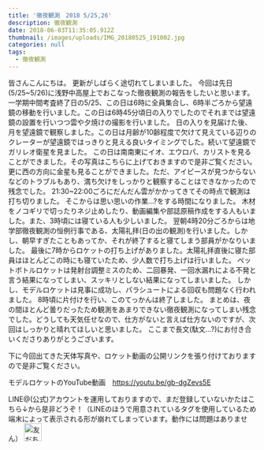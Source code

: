 ```yaml
---
title: '徹夜観測　2018 5/25,26'
description: 徹夜観測
date: 2018-06-03T11:35:05.912Z
thumbnail: /images/uploads/IMG_20180525_191002.jpg
categories: null
tags:
  - 徹夜観測
---
```

皆さんこんにちは。
更新がしばらく途切れてしまいました。
今回は先日(5/25~5/26)に浅野中高屋上でおこなった徹夜観測の報告をしたいと思います。
一学期中間考査終了日の5/25、この日は6時に全員集合し、6時半ごろから望遠鏡の移動を行いました。この日は6時45分頃日の入りでしたのでそれまでは望遠鏡の設置を行いつつ雲や夕焼けの撮影を行いました。
日の入りを見届けた後、月を望遠鏡で観察しました。この日は月齢が10齢程度で欠けて見えている辺りのクレーターが望遠鏡ではっきりと見える良いタイミングでした。続いて望遠鏡でガリレオ衛星を見ました。
この日は南南東にイオ、エウロパ、カリストを見ることができました。その写真はこちらに上げておきますので是非ご覧ください。
更に西の方向に金星も見ることができました。ただ、アイピースが見つからないなどのトラブルもあり、満ち欠けをしっかりと観察することはできなかったので残念でした。
21:30~22:00ごろにだんだん雲がかかってきてその時点で観測は打ち切りました。
そこからは思い思いの作業...?をする時間になりました。
木材をノコギリで切ったりネジ止めしたり、動画編集や部誌原稿作成をする人もいました。また、3時頃には寝ている人も少しいました。
翌朝4時20分ごろからは地学部徹夜観測の恒例行事である、太陽礼拝(日の出の観測)を行いました。しかし、朝早すぎたこともあってか、それが終了すると寝てしまう部員がかなりいました。
最後に7時からロケットの打ち上げがありました。太陽礼拝直後に寝た部員はほとんどこの時にも寝ていたため、少人数で打ち上げは行いました。
ペットボトルロケットは発射台調整ミスのため、二回暴発、一回水漏れによる不発と言う結果になってしまい、スッキリとしない結果になってしまいました。
しかし、モデルロケットは見事に成功し、パラシュートによる回収も問題なく行われました。
8時頃に片付けを行い、このてっかんは終了しました。
まとめは、夜の間ほとんど曇りだったため観測をあまりできない徹夜観測になってしまい残念でした。どうしても天気任せなので、仕方がないと言えば仕方ないのですが、次回はしっかりと晴れてほしいと思いました。
ここまで長文(駄文...?)にお付き合いくださりありがとうございます。

下に今回出てきた天体写真や、ロケット動画の公開リンクを張り付けておりますので是非ご覧ください。

モデルロケットのYouTube動画　https://youtu.be/gb-dgZevs5E

LINE@(公式)アカウントを運用しておりますので、まだ登録していないかたはこちら↓から是非どうぞ！（LINEのほうで用意されているタグを使用しているため端末によって表示される形が崩れてしまっています。動作には問題はありません）
<a href="https://line.me/R/ti/p/%40ano7320i"><img height="36" border="0" alt="友だち追加" src="https://scdn.line-apps.com/n/line_add_friends/btn/ja.png"></a>

